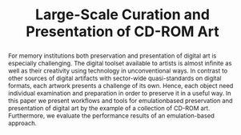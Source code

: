 ---
abstract: For memory institutions both preservation and presentation of digital art
  is especially challenging. The digital toolset available to artists is almost infinite
  as well as their creativity using technology in unconventional ways. In contrast
  to other sources of digital artifacts with sector-wide quasi-standards on digital
  formats, each artwork presents a challenge of its own. Hence, each object need individual
  examination and preparation in order to preserve it in a useful way. In this paper
  we present workflows and tools for emulationbased preservation and presentation
  of digital art by the example of a collection of CD-ROM art. Furthermore, we evaluate
  the performance results of an emulation-based approach.
creators:
- Russler, Nick
- Valizada, Isgandar
- Espenschied, Dragan
- Rechert, Klaus
- von Suchodoletz, Dirk
date: null
document_url: https://services.phaidra.univie.ac.at/api/object/o:378042/download
grand_parent: iPRES
institutions: []
keywords:
- digital preservation
- digital art
- long-term access
- emulation
- performance
- authenticity
- lisbon
landing_page_url: https://phaidra.univie.ac.at/o:378042
language: eng
layout: publication
license: CC BY-SA 2.0 AT
notes_url: null
parent: iPRES 2013
presentation_url: null
publication_type: paper
size: 887438
source_name: iPRES
title: Large-Scale Curation and Presentation of CD-ROM Art
year: 2013
---